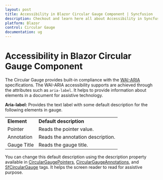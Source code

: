 ```yaml
---
layout: post
title: Accessibility in Blazor Circular Gauge Component | Syncfusion
description: Checkout and learn here all about Accessibility in Syncfusion Blazor Circular Gauge component and more.
platform: Blazor
control: Circular Gauge
documentation: ug
---
```



# Accessibility in Blazor Circular Gauge Component

The Circular Gauge provides built-in compliance with the [WAI-ARIA](http://www.w3.org/WAI/PF/aria-practices/) specifications. The WAI-ARIA accessibility supports are achieved through the attributes such as `aria-label`. It helps to provide information about elements in a document for assistive technology.

**Aria-label:** Provides the text label with some default description for the following elements in gauge.

<!-- markdownlint-disable MD033 -->
<table>
<tr>
<td><b>Element</b></td>
<td><b>Default description</b></td>
</tr>
<tr>
<td>Pointer</td>
<td>Reads the pointer value.</td>
</tr>
<tr>
<td>Annotation</td>
<td>Reads the annotation description.</td>
</tr>
<tr>
<td>Gauge Title</td>
<td>Reads the gauge title.</td>
</tr>
</table>

 You can change this default description using the description property available in [CircularGaugePointers](https://help.syncfusion.com/cr/aspnetcore-blazor/Syncfusion.Blazor.CircularGauge.CircularGaugePointers.html), [CircularGaugeAnnotations](https://help.syncfusion.com/cr/aspnetcore-blazor/Syncfusion.Blazor.CircularGauge.CircularGaugeAnnotations.html), and [SfCircularGauge](https://help.syncfusion.com/cr/aspnetcore-blazor/Syncfusion.Blazor.CircularGauge.SfCircularGauge.html) tags. It helps the screen reader to read for assistive purpose.
